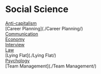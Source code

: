 ﻿---
layout: default
---

# Social Science

[Anti-capitalism](./Anti-capitalism/)  
[Career Planning](./Career Planning/)  
[Communication](./Communication/)  
[Economy](./Economy/)  
[Interview](./Interview/)  
[Law](./Law/)  
[Lying Flat](./Lying Flat/)  
[Psychology](./Psychology/)  
[Team Management](./Team Management/)  
